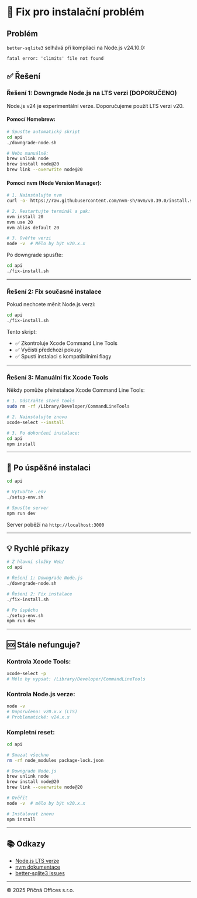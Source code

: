 # 🔧 Fix pro instalační problém

## Problém

`better-sqlite3` selhává při kompilaci na Node.js v24.10.0:
```
fatal error: 'climits' file not found
```

## ✅ Řešení

### **Řešení 1: Downgrade Node.js na LTS verzi (DOPORUČENO)**

Node.js v24 je experimentální verze. Doporučujeme použít LTS verzi v20.

#### Pomocí Homebrew:

```bash
# Spusťte automatický skript
cd api
./downgrade-node.sh

# Nebo manuálně:
brew unlink node
brew install node@20
brew link --overwrite node@20
```

#### Pomocí nvm (Node Version Manager):

```bash
# 1. Nainstalujte nvm
curl -o- https://raw.githubusercontent.com/nvm-sh/nvm/v0.39.0/install.sh | bash

# 2. Restartujte terminál a pak:
nvm install 20
nvm use 20
nvm alias default 20

# 3. Ověřte verzi
node -v  # Mělo by být v20.x.x
```

Po downgrade spusťte:
```bash
cd api
./fix-install.sh
```

---

### **Řešení 2: Fix současné instalace**

Pokud nechcete měnit Node.js verzi:

```bash
cd api
./fix-install.sh
```

Tento skript:
- ✅ Zkontroluje Xcode Command Line Tools
- ✅ Vyčistí předchozí pokusy
- ✅ Spustí instalaci s kompatibilními flagy

---

### **Řešení 3: Manuální fix Xcode Tools**

Někdy pomůže přeinstalace Xcode Command Line Tools:

```bash
# 1. Odstraňte staré tools
sudo rm -rf /Library/Developer/CommandLineTools

# 2. Nainstalujte znovu
xcode-select --install

# 3. Po dokončení instalace:
cd api
npm install
```

---

## 🚀 Po úspěšné instalaci

```bash
cd api

# Vytvořte .env
./setup-env.sh

# Spusťte server
npm run dev
```

Server poběží na `http://localhost:3000`

---

## 💡 Rychlé příkazy

```bash
# Z hlavní složky Web/
cd api

# Řešení 1: Downgrade Node.js
./downgrade-node.sh

# Řešení 2: Fix instalace
./fix-install.sh

# Po úspěchu
./setup-env.sh
npm run dev
```

---

## 🆘 Stále nefunguje?

### Kontrola Xcode Tools:
```bash
xcode-select -p
# Mělo by vypsat: /Library/Developer/CommandLineTools
```

### Kontrola Node.js verze:
```bash
node -v
# Doporučeno: v20.x.x (LTS)
# Problematické: v24.x.x
```

### Kompletní reset:
```bash
cd api

# Smazat všechno
rm -rf node_modules package-lock.json

# Downgrade Node.js
brew unlink node
brew install node@20
brew link --overwrite node@20

# Ověřit
node -v  # mělo by být v20.x.x

# Instalovat znovu
npm install
```

---

## 📚 Odkazy

- [Node.js LTS verze](https://nodejs.org/)
- [nvm dokumentace](https://github.com/nvm-sh/nvm)
- [better-sqlite3 issues](https://github.com/WiseLibs/better-sqlite3/issues)

---

© 2025 Příčná Offices s.r.o.
